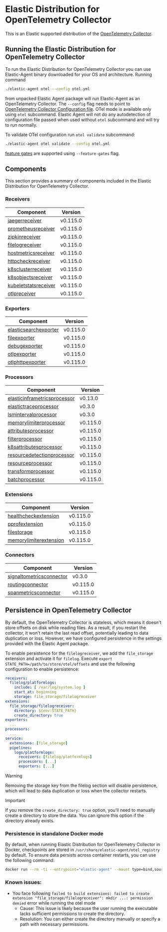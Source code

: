 # Elastic Distribution for OpenTelemetry Collector

This is an Elastic supported distribution of the [OpenTelemetry Collector](https://github.com/open-telemetry/opentelemetry-collector).

## Running the Elastic Distribution for OpenTelemetry Collector

To run the Elastic Distribution for OpenTelemetry Collector you can use Elastic-Agent binary downloaded for your OS and architecture.
Running command

```bash
./elastic-agent otel --config otel.yml
```

from unpacked Elastic Agent package will run Elastic-Agent as an OpenTelemetry Collector. The `--config` flag needs to point to [OpenTelemetry Collector Configuration file](https://opentelemetry.io/docs/collector/configuration/). OTel mode is available only using `otel` subcommand. Elastic Agent will not do any autodetection of configuration file passed when used without `otel` subcommand and will try to run normally.

To validate OTel configuration run `otel validate` subcommand:

```bash
./elastic-agent otel validate --config otel.yml
```

[feature gates](https://github.com/open-telemetry/opentelemetry-collector/blob/main/featuregate/README.md#controlling-gates) are supported using `--feature-gates` flag.

## Components

This section provides a summary of components included in the Elastic Distribution for OpenTelemetry Collector.

### Receivers

| Component | Version |
|---|---|
| [jaegerreceiver](https://github.com/open-telemetry/opentelemetry-collector-contrib/blob/receiver/jaegerreceiver/v0.115.0/receiver/jaegerreceiver/README.md) | v0.115.0 |
| [prometheusreceiver](https://github.com/open-telemetry/opentelemetry-collector-contrib/blob/receiver/prometheusreceiver/v0.115.0/receiver/prometheusreceiver/README.md) | v0.115.0 |
| [zipkinreceiver](https://github.com/open-telemetry/opentelemetry-collector-contrib/blob/receiver/zipkinreceiver/v0.115.0/receiver/zipkinreceiver/README.md) | v0.115.0 |
| [filelogreceiver](https://github.com/open-telemetry/opentelemetry-collector-contrib/blob/receiver/filelogreceiver/v0.115.0/receiver/filelogreceiver/README.md) | v0.115.0 |
| [hostmetricsreceiver](https://github.com/open-telemetry/opentelemetry-collector-contrib/blob/receiver/hostmetricsreceiver/v0.115.0/receiver/hostmetricsreceiver/README.md) | v0.115.0 |
| [httpcheckreceiver](https://github.com/open-telemetry/opentelemetry-collector-contrib/blob/receiver/httpcheckreceiver/v0.115.0/receiver/httpcheckreceiver/README.md) | v0.115.0 |
| [k8sclusterreceiver](https://github.com/open-telemetry/opentelemetry-collector-contrib/blob/receiver/k8sclusterreceiver/v0.115.0/receiver/k8sclusterreceiver/README.md) | v0.115.0 |
| [k8sobjectsreceiver](https://github.com/open-telemetry/opentelemetry-collector-contrib/blob/receiver/k8sobjectsreceiver/v0.115.0/receiver/k8sobjectsreceiver/README.md) | v0.115.0 |
| [kubeletstatsreceiver](https://github.com/open-telemetry/opentelemetry-collector-contrib/blob/receiver/kubeletstatsreceiver/v0.115.0/receiver/kubeletstatsreceiver/README.md) | v0.115.0 |
| [otlpreceiver](https://github.com/open-telemetry/opentelemetry-collector/blob/receiver/otlpreceiver/v0.115.0/receiver/otlpreceiver/README.md) | v0.115.0 |

### Exporters

| Component | Version |
|---|---|
| [elasticsearchexporter](https://github.com/open-telemetry/opentelemetry-collector-contrib/blob/exporter/elasticsearchexporter/v0.115.0/exporter/elasticsearchexporter/README.md) | v0.115.0 |
| [fileexporter](https://github.com/open-telemetry/opentelemetry-collector-contrib/blob/exporter/fileexporter/v0.115.0/exporter/fileexporter/README.md) | v0.115.0 |
| [debugexporter](https://github.com/open-telemetry/opentelemetry-collector/blob/exporter/debugexporter/v0.115.0/exporter/debugexporter/README.md) | v0.115.0 |
| [otlpexporter](https://github.com/open-telemetry/opentelemetry-collector/blob/exporter/otlpexporter/v0.115.0/exporter/otlpexporter/README.md) | v0.115.0 |
| [otlphttpexporter](https://github.com/open-telemetry/opentelemetry-collector/blob/exporter/otlphttpexporter/v0.115.0/exporter/otlphttpexporter/README.md) | v0.115.0 |

### Processors

| Component | Version |
|---|---|
| [elasticinframetricsprocessor](https://github.com/elastic/opentelemetry-collector-components/blob/processor/elasticinframetricsprocessor/v0.13.0/processor/elasticinframetricsprocessor/README.md) | v0.13.0 |
| [elastictraceprocessor](https://github.com/elastic/opentelemetry-collector-components/blob/processor/elastictraceprocessor/v0.3.0/processor/elastictraceprocessor/README.md) | v0.3.0 |
| [lsmintervalprocessor](https://github.com/elastic/opentelemetry-collector-components/blob/processor/lsmintervalprocessor/v0.3.0/processor/lsmintervalprocessor/README.md) | v0.3.0 |
| [memorylimiterprocessor](https://github.com/open-telemetry/opentelemetry-collector/blob/processor/memorylimiterprocessor/v0.115.0/processor/memorylimiterprocessor/README.md) | v0.115.0 |
| [attributesprocessor](https://github.com/open-telemetry/opentelemetry-collector-contrib/blob/processor/attributesprocessor/v0.115.0/processor/attributesprocessor/README.md) | v0.115.0 |
| [filterprocessor](https://github.com/open-telemetry/opentelemetry-collector-contrib/blob/processor/filterprocessor/v0.115.0/processor/filterprocessor/README.md) | v0.115.0 |
| [k8sattributesprocessor](https://github.com/open-telemetry/opentelemetry-collector-contrib/blob/processor/k8sattributesprocessor/v0.115.0/processor/k8sattributesprocessor/README.md) | v0.115.0 |
| [resourcedetectionprocessor](https://github.com/open-telemetry/opentelemetry-collector-contrib/blob/processor/resourcedetectionprocessor/v0.115.0/processor/resourcedetectionprocessor/README.md) | v0.115.0 |
| [resourceprocessor](https://github.com/open-telemetry/opentelemetry-collector-contrib/blob/processor/resourceprocessor/v0.115.0/processor/resourceprocessor/README.md) | v0.115.0 |
| [transformprocessor](https://github.com/open-telemetry/opentelemetry-collector-contrib/blob/processor/transformprocessor/v0.115.0/processor/transformprocessor/README.md) | v0.115.0 |
| [batchprocessor](https://github.com/open-telemetry/opentelemetry-collector/blob/processor/batchprocessor/v0.115.0/processor/batchprocessor/README.md) | v0.115.0 |

### Extensions

| Component | Version |
|---|---|
| [healthcheckextension](https://github.com/open-telemetry/opentelemetry-collector-contrib/blob/extension/healthcheckextension/v0.115.0/extension/healthcheckextension/README.md) | v0.115.0 |
| [pprofextension](https://github.com/open-telemetry/opentelemetry-collector-contrib/blob/extension/pprofextension/v0.115.0/extension/pprofextension/README.md) | v0.115.0 |
| [filestorage](https://github.com/open-telemetry/opentelemetry-collector-contrib/blob/extension/storage/filestorage/v0.115.0/extension/storage/filestorage/README.md) | v0.115.0 |
| [memorylimiterextension](https://github.com/open-telemetry/opentelemetry-collector/blob/extension/memorylimiterextension/v0.115.0/extension/memorylimiterextension/README.md) | v0.115.0 |

### Connectors

| Component | Version |
|---|---|
| [signaltometricsconnector](https://github.com/elastic/opentelemetry-collector-components/blob/connector/signaltometricsconnector/v0.3.0/connector/signaltometricsconnector/README.md) | v0.3.0 |
| [routingconnector](https://github.com/open-telemetry/opentelemetry-collector-contrib/blob/connector/routingconnector/v0.115.0/connector/routingconnector/README.md) | v0.115.0 |
| [spanmetricsconnector](https://github.com/open-telemetry/opentelemetry-collector-contrib/blob/connector/spanmetricsconnector/v0.115.0/connector/spanmetricsconnector/README.md) | v0.115.0 |
## Persistence in OpenTelemetry Collector

By default, the OpenTelemetry Collector is stateless, which means it doesn't store offsets on disk while reading files. As a result, if you restart the collector, it won't retain the last read offset, potentially leading to data duplication or loss. However, we have configured persistence in the settings provided with the Elastic Agent package. 

To enable persistence for the `filelogreceiver`, we add the `file_storage` extension and activate it for `filelog`. 
Execute `export STATE_PATH=/path/to/store/otel/offsets` and use the following configuration to enable persistence:

```yaml
receivers:
  filelog/platformlogs:
    include: [ /var/log/system.log ]
    start_at: beginning
    storage: file_storage/filelogreceiver
extensions:
  file_storage/filelogreceiver:
    directory: ${env:STATE_PATH}
    create_directory: true
exporters:
  ...
processors:
  ...
service:
  extensions: [file_storage]
  pipelines:
    logs/platformlogs:
      receivers: [filelog/platformlogs]
      processors: [...]
      exporters: [...]
```

> [!WARNING]  
Removing the storage key from the filelog section will disable persistence, which will lead to data duplication or loss when the collector restarts.

> [!IMPORTANT]  
If you remove the `create_directory: true` option, you'll need to manually create a directory to store the data. You can ignore this option if the directory already exists.

### Persistence in standalone Docker mode

By default, when running Elastic Distribution for OpenTelemetry Collector in Docker, checkpoints are stored in `/usr/share/elastic-agent/otel_registry` by default. To ensure data persists across container restarts, you can use the following command:

```bash
docker run --rm -ti --entrypoint="elastic-agent" --mount type=bind,source=/path/on/host,target=/usr/share/elastic-agent/otel_registry  docker.elastic.co/beats/elastic-agent:9.0.0-SNAPSHOT otel
```

### Known issues:
-  You face following `failed to build extensions: failed to create extension "file_storage/filelogreceiver": mkdir ...: permission denied` error while running the otel mode
	- Cause: This issue is likely because the user running the executable lacks sufficient permissions to create the directory.
	- Resolution: You can either create the directory manually or specify a path with necessary permissions.
